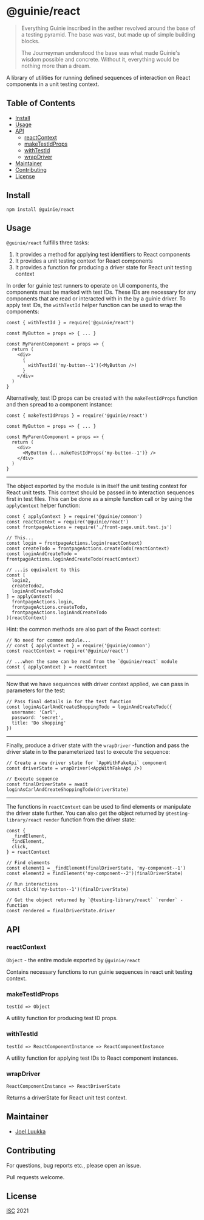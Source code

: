 # @guinie/react

<blockquote>
  <p>
    Everything Guinie inscribed in the aether revolved around the base of a testing pyramid. The base was vast, but made up of simple building blocks.
  </p>
  <p>
    The Journeyman understood the base was what made Guinie's wisdom possible and concrete. Without it, everything would be nothing more than a dream.
  </p>
</blockquote>

A library of utilities for running defined sequences of interaction on React components in a unit testing context.

## Table of Contents

- [Install](#Install)
- [Usage](#Usage)
- [API](#API)
  - [reactContext](#reactContext)
  - [makeTestIdProps](#makeTestIdProps)
  - [withTestId](#withTestId)
  - [wrapDriver](#wrapDriver)
- [Maintainer](#Maintainer)
- [Contributing](#Contributing)
- [License](#License)

## Install

```
npm install @guinie/react
```

## Usage

`@guinie/react` fulfills three tasks:
1. It provides a method for applying test identifiers to React components
1. It provides a unit testing context for React components
1. It provides a function for producing a driver state for React unit testing context

In order for guinie test runners to operate on UI components, the components must be marked with test IDs. These IDs are necessary for any components that are read or interacted with in the by a guinie driver. To apply test IDs, the `withTestId` helper function can be used to wrap the components:

```
const { withTestId } = require('@guinie/react')

const MyButton = props => { ... }

const MyParentComponent = props => {
  return (
    <div>
      {
        withTestId('my-button--1')(<MyButton />)
      }
    </div>
  )
}
```

Alternatively, test ID props can be created with the `makeTestIdProps` function and then spread to a component instance:

```
const { makeTestIdProps } = require('@guinie/react')

const MyButton = props => { ... }

const MyParentComponent = props => {
  return (
    <div>
      <MyButton {...makeTestIdProps('my-button--1')} />
    </div>
  )
}
```

---

The object exported by the module is in itself the unit testing context for React unit tests. This context should be passed in to interaction sequences first in test files. This can be done as a simple function call or by using the `applyContext` helper function:

```
const { applyContext } = require('@guinie/common')
const reactContext = require('@guinie/react')
const frontpageActions = require('./front-page.unit.test.js')

// This...
const login = frontpageActions.login(reactContext)
const createTodo = frontpageActions.createTodo(reactContext)
const loginAndCreateTodo = frontpageActions.loginAndCreateTodo(reactContext)

// ...is equivalent to this
const [
  login2,
  createTodo2,
  loginAndCreateTodo2
] = applyContext(
  frontpageActions.login,
  frontpageActions.createTodo,
  frontpageActions.loginAndCreateTodo
)(reactContext)
```

Hint: the common methods are also part of the React context:

```
// No need for common module...
// const { applyContext } = require('@guinie/common')
const reactContext = require('@guinie/react')

// ...when the same can be read from the `@guinie/react` module
const { applyContext } = reactContext
```

---

Now that we have sequences with driver context applied, we can pass in parameters for the test:

```
// Pass final details in for the test function
const loginAsCarlAndCreateShoppingTodo = loginAndCreateTodo({
  username: 'Carl',
  password: 'secret',
  title: 'Do shopping'
})
```

---

Finally, produce a driver state with the `wrapDriver` -function and pass the driver state in to the parameterized test to execute the sequence:

```
// Create a new driver state for `AppWithFakeApi` component
const driverState = wrapDriver(<AppWithFakeApi />)

// Execute sequence
const finalDriverState = await loginAsCarlAndCreateShoppingTodo(driverState)
```

---

The functions in `reactContext` can be used to find elements or manipulate the driver state further. You can also get the object returned by `@testing-library/react` `render` function from the driver state:

```
const {
  _findElement,
  findElement,
  click,
} = reactContext

// Find elements
const element1 = _findElement(finalDriverState, 'my-component--1')
const element2 = findElement('my-component--2')(finalDriverState)

// Run interactions
const click('my-button--1')(finalDriverState)

// Get the object returned by `@testing-library/react` `render` -function
const rendered = finalDriverState.driver

```

## API

### reactContext

`Object` - the entire module exported by `@guinie/react`

Contains necessary functions to run guinie sequences in react unit testing context.

### makeTestIdProps

`testId => Object`

A utility function for producing test ID props.

### withTestId

`testId => ReactComponentInstance => ReactComponentInstance`

A utility function for applying test IDs to React component instances.

### wrapDriver

`ReactComponentInstance => ReactDriverState`

Returns a driverState for React unit test context.

## Maintainer

- [Joel Luukka](https://github.com/jluukka-ge)

## Contributing

For questions, bug reports etc., please open an issue.

Pull requests welcome.

## License

[ISC](LICENSE) 2021
